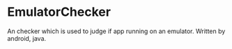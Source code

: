 # EmulatorChecker
An checker which is used to judge if app running on an emulator. Written by android, java.
